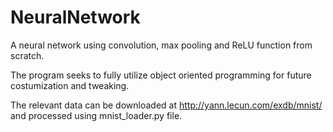 # NeuralNetwork
A neural network using convolution, max pooling and ReLU function from scratch.  

The program seeks to fully utilize object oriented programming for future costumization and tweaking.

The relevant data can be downloaded at http://yann.lecun.com/exdb/mnist/ and processed using mnist_loader.py file.
